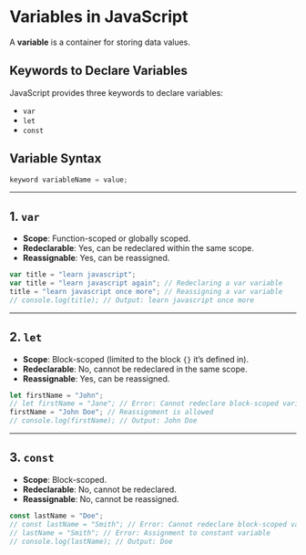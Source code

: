 # Variables in JavaScript

A **variable** is a container for storing data values.

## Keywords to Declare Variables
JavaScript provides three keywords to declare variables:
- `var`
- `let`
- `const`

## Variable Syntax
```javascript
keyword variableName = value;
```

---

## 1. `var`
- **Scope**: Function-scoped or globally scoped.
- **Redeclarable**: Yes, can be redeclared within the same scope.
- **Reassignable**: Yes, can be reassigned.

```javascript
var title = "learn javascript";
var title = "learn javascript again"; // Redeclaring a var variable
title = "learn javascript once more"; // Reassigning a var variable
// console.log(title); // Output: learn javascript once more
```

---

## 2. `let`
- **Scope**: Block-scoped (limited to the block `{}` it’s defined in).
- **Redeclarable**: No, cannot be redeclared in the same scope.
- **Reassignable**: Yes, can be reassigned.

```javascript
let firstName = "John";
// let firstName = "Jane"; // Error: Cannot redeclare block-scoped variable
firstName = "John Doe"; // Reassignment is allowed
// console.log(firstName); // Output: John Doe
```

---

## 3. `const`
- **Scope**: Block-scoped.
- **Redeclarable**: No, cannot be redeclared.
- **Reassignable**: No, cannot be reassigned.

```javascript
const lastName = "Doe";
// const lastName = "Smith"; // Error: Cannot redeclare block-scoped variable
// lastName = "Smith"; // Error: Assignment to constant variable
// console.log(lastName); // Output: Doe
```